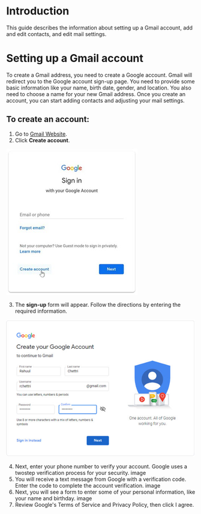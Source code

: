 # Introduction 

This guide describes the information about setting up a Gmail account, add and edit contacts, and edit mail settings.

# Setting up a Gmail account 

To create a Gmail address, you need to create a Google account. Gmail will redirect you to the Google account sign-up page. You need to provide some basic information like your name, birth date, gender, and location. You also need to choose a name for your new Gmail address. Once you create an account, you can start adding contacts and adjusting your mail settings. 

## To create an account: 
1. Go to [Gmail Website](https://www.gmail.com). 
2. Click **Create account**.

 ![image](/Git-images/image1.jpg)
 
3. The **sign-up** form will appear. Follow the directions by entering the required information. 

 ![image](/Git-images/image2.jpg)

4. Next, enter your phone number to verify your account. Google uses a two­step verification process for your security. 
image
5. You will receive a text message from Google with a verification code. Enter the code to complete the account verification. 
image
6. Next, you will see a form to enter some of your personal information, like your name and birthday.
image
7. Review Google's Terms of Service and Privacy Policy, then click I agree.
 

